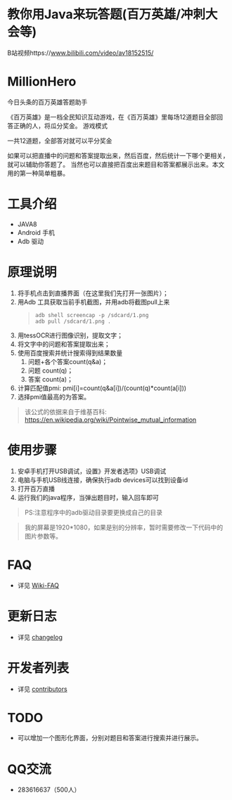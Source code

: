 # 教你用Java来玩答题(百万英雄/冲刺大会等)
B站视频https://www.bilibili.com/video/av18152515/
# MillionHero
今日头条的百万英雄答题助手

《百万英雄》是一档全民知识互动游戏，在《百万英雄》里每场12道题目全部回答正确的人，将瓜分奖金。
游戏模式
  
  一共12道题，全部答对就可以平分奖金

如果可以把直播中的问题和答案提取出来，然后百度，然后统计一下哪个更相关，就可以辅助你答题了。
当然也可以直接把百度出来题目和答案都展示出来。本文用的第一种简单粗暴。

# 工具介绍
* JAVA8
* Android 手机
* Adb 驱动

# 原理说明

1. 将手机点击到直播界面（在这里我们先打开一张图片）；
2. 用Adb 工具获取当前手机截图，并用adb将截图pull上来
   >     adb shell screencap -p /sdcard/1.png
   >     adb pull /sdcard/1.png .
3. 用tessOCR进行图像识别，提取文字；
4. 将文字中的问题和答案提取出来；
5. 使用百度搜索并统计搜索得到结果数量
   1. 问题+各个答案count(q&a)；
   2. 问题 count(q)；
   3. 答案 count(a)；
6. 计算匹配值pmi: pmi[i]=count(q&a[i])/(count(q)*count(a[i]))
7. 选择pmi值最高的为答案。
> 该公式的依据来自于维基百科:
      https://en.wikipedia.org/wiki/Pointwise_mutual_information
      
# 使用步骤
1. 安卓手机打开USB调试，设置》开发者选项》USB调试
2. 电脑与手机USB线连接，确保执行adb devices可以找到设备id
3. 打开百万直播
4. 运行我们的java程序，当弹出题目时，输入回车即可

  
>PS:注意程序中的adb驱动目录要更换成自己的目录
  
  > 我的屏幕是1920*1080，如果是别的分辨率，暂时需要修改一下代码中的图片参数等。
    


# FAQ
+  详见 [Wiki-FAQ](https://github.com/lingfengsan/MillionHero/wiki)
# 更新日志
+  详见 [changelog](https://github.com/lingfengsan/MillionHero/blob/master/changelog.md)
# 开发者列表
+  详见 [contributors](https://github.com/lingfengsan/MillionHero/graphs/contributors)
# TODO
+  可以增加一个图形化界面，分别对题目和答案进行搜索并进行展示。 

# QQ交流
+  283616637（500人）
